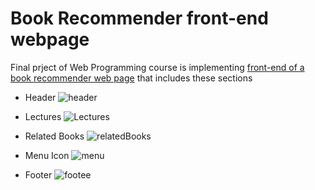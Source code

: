 # Book Recommender front-end webpage
Final prject of Web Programming course is implementing [front-end of a book recommender web page](https://zahrarahimii.github.io/Book-Recommender-frontEnd-webpage/) that includes these sections

* Header
![header](https://user-images.githubusercontent.com/93929227/218514615-45add103-f406-4433-9dc9-d316e52ee71f.PNG)

* Lectures
![Lectures](https://user-images.githubusercontent.com/93929227/218514307-e187d756-f0ce-4846-bb1d-cb1386b4d878.PNG)

* Related Books
![relatedBooks](https://user-images.githubusercontent.com/93929227/218514349-3d9b77ab-2f51-4234-ae45-6a8b56a7fd26.PNG)


* Menu Icon
![menu](https://user-images.githubusercontent.com/93929227/218514393-63a32908-eeda-40f9-9df4-ac9db4c4273f.PNG)

* Footer
![footee](https://user-images.githubusercontent.com/93929227/218514715-2528fbc4-f1a3-4d03-9ed8-56d788b1b51c.PNG)
